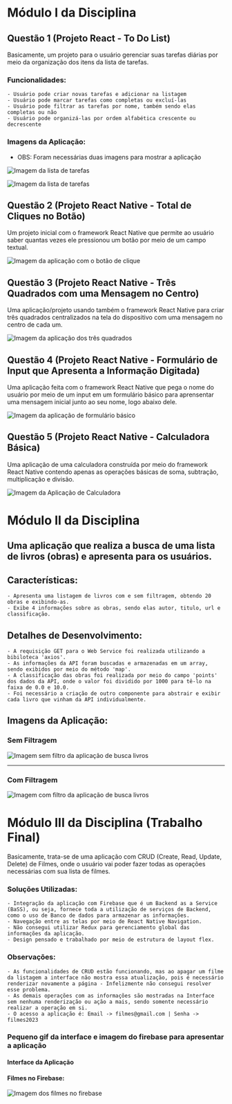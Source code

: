 # Módulo I da Disciplina

## Questão 1 (Projeto React - To Do List)

Basicamente, um projeto para o usuário gerenciar suas tarefas diárias por meio da organização dos itens da lista de tarefas.

### Funcionalidades:
    - Usuário pode criar novas tarefas e adicionar na listagem
    - Usuário pode marcar tarefas como completas ou excluí-las
    - Usuário pode filtrar as tarefas por nome, também sendo elas completas ou não
    - Usuário pode organizá-las por ordem alfabética crescente ou decrescente

### Imagens da Aplicação:

- OBS: Foram necessárias duas imagens para mostrar a aplicação

![Imagem da lista de tarefas](ModuloI/imagens/questao1-todolist.png)

![Imagem da lista de tarefas](ModuloI/imagens/questao1-todolist-2.png)

## Questão 2 (Projeto React Native - Total de Cliques no Botão)

Um projeto inicial com o framework React Native que permite ao usuário saber quantas vezes ele pressionou um botão por meio de um campo textual.

![Imagem da aplicação com o botão de clique](ModuloI/imagens/questao2-botaoClicavel.jpg)

## Questão 3 (Projeto React Native - Três Quadrados com uma Mensagem no Centro)

Uma aplicação/projeto usando também o framework React Native para criar três quadrados centralizados na tela do dispositivo com uma mensagem no centro de cada um.

![Imagem da aplicação dos três quadrados](ModuloI/imagens/questao3-tresQuadrados.png)

## Questão 4 (Projeto React Native - Formulário de Input que Apresenta a Informação Digitada)

Uma aplicação feita com o framework React Native que pega o nome do usuário por meio de um input em um formulário básico para aprensentar uma mensagem inicial junto ao seu nome, logo abaixo dele.

![Imagem da aplicação de formulário básico](ModuloI/imagens/questao4-inputApresentavel.png)

## Questão 5 (Projeto React Native - Calculadora Básica)

Uma aplicação de uma calculadora construída por meio do framework React Native contendo apenas as operações básicas de soma, subtração, multiplicação e divisão.

![Imagem da Aplicação de Calculadora](ModuloI/imagens/questao5-calculadora.png)

# Módulo II da Disciplina

## Uma aplicação que realiza a busca de uma lista de livros (obras) e apresenta para os usuários.

## Características:
    - Apresenta uma listagem de livros com e sem filtragem, obtendo 20 obras e exibindo-as.
    - Exibe 4 informações sobre as obras, sendo elas autor, titulo, url e classificação. 

## Detalhes de Desenvolvimento:
    - A requisição GET para o Web Service foi realizada utilizando a bibiloteca 'axios'.
    - As informações da API foram buscadas e armazenadas em um array, sendo exibidos por meio do método 'map'.
    - A classificação das obras foi realizada por meio do campo 'points' dos dados da API, onde o valor foi dividido por 1000 para tê-lo na faixa de 0.0 e 10.0.
    - Foi necessário a criação de outro componente para abstrair e exibir cada livro que vinham da API individualmente.

## Imagens da Aplicação:

### Sem Filtragem

![Imagem sem filtro da aplicação de busca livros](ModuloII/imagens/buscaSemFiltro.png)

---

### Com Filtragem

![Imagem com filtro da aplicação de busca livros](ModuloII/imagens/buscaComFiltro.png)

# Módulo III da Disciplina (Trabalho Final)

Basicamente, trata-se de uma aplicação com CRUD (Create, Read, Update, Delete) de Filmes, onde o usuário vai poder fazer todas as operações necessárias com sua lista de filmes.

### Soluções Utilizadas:
    - Integração da aplicação com Firebase que é um Backend as a Service (BaSS), ou seja, fornece toda a utilização de serviços de Backend, como o uso de Banco de dados para armazenar as informações.
    - Navegação entre as telas por meio de React Native Navigation.
    - Não consegui utilizar Redux para gerenciamento global das informações da aplicação.
    - Design pensado e trabalhado por meio de estrutura de layout flex.

### Observações:
    - As funcionalidades de CRUD estão funcionando, mas ao apagar um filme da listagem a interface não mostra essa atualização, pois é necessário renderizar novamente a página - Infelizmente não consegui resolver esse problema.
    - As demais operações com as informações são mostradas na Interface sem nenhuma renderização ou ação a mais, sendo somente necessário realizar a operação em si.
    - O acesso a aplicação é: Email -> filmes@gmail.com | Senha -> filmes2023


### Pequeno gif da interface e imagem do firebase para apresentar a aplicação

#### Interface da Aplicação


#### Filmes no Firebase:

![Imagem dos filmes no firebase](ModuloIII/imagens/firebase.png)
